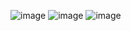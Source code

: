 ![image](https://user-images.githubusercontent.com/87814580/188609624-815bec3d-4268-4d3f-bb22-5c9201c8a9ca.png)
![image](https://user-images.githubusercontent.com/87814580/188609701-375033a2-6742-4d0d-8f32-c624773e2092.png)
![image](https://user-images.githubusercontent.com/87814580/188609946-2b9ccdaf-bab2-4757-927d-719774f61fa2.png)
